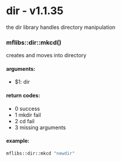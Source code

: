 # dir - v1.1.35
the dir library handles directory manipulation


### mflibs::dir::mkcd()

creates and moves into directory

#### arguments:

- $1: dir

#### return codes:

- 0 success
- 1 mkdir fail
- 2 cd fail
- 3 missing arguments

#### example:

```bash
mflibs::dir::mkcd "newdir"
```


